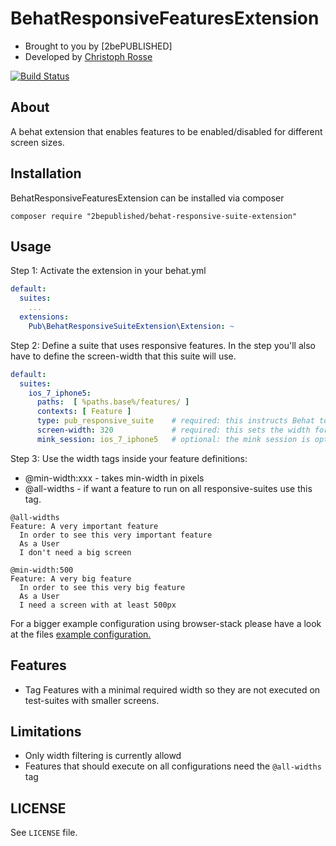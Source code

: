 BehatResponsiveFeaturesExtension
===============================
- Brought to you by [2bePUBLISHED]
- Developed by [Christoph Rosse](http://gries.tv)

[![Build Status](https://secure.travis-ci.org/2bepublished/BehatResponsiveFeaturesExtension.png)](http://travis-ci.org/2bepublished/BehatResponsiveFeaturesExtension)

About
-----

A behat extension that enables features to be enabled/disabled for different screen sizes.

Installation
------------

BehatResponsiveFeaturesExtension can be installed via composer

    composer require "2bepublished/behat-responsive-suite-extension"

Usage
-----

Step 1: Activate the extension in your behat.yml

```yaml
default:
  suites:
    ...
  extensions:
    Pub\BehatResponsiveSuiteExtension\Extension: ~
```

Step 2: Define a suite that uses responsive features.
In the step you'll also have to define the screen-width that this suite will use.

```yaml
default:
  suites:
    ios_7_iphone5:
      paths:  [ %paths.base%/features/ ]
      contexts: [ Feature ]
      type: pub_responsive_suite    # required: this instructs Behat to use the responsive suite. 
      screen-width: 320             # required: this sets the width for that suite
      mink_session: ios_7_iphone5   # optional: the mink session is optional if you don't use mink. 
```

Step 3: Use the width tags inside your feature definitions:
* @min-width:xxx - takes min-width in pixels 
* @all-widths    - if want a feature to run on all responsive-suites use this tag.

```gherkin
@all-widths
Feature: A very important feature
  In order to see this very important feature
  As a User
  I don't need a big screen
```

```gherkin
@min-width:500
Feature: A very big feature
  In order to see this very big feature
  As a User
  I need a screen with at least 500px
```

For a bigger example configuration using browser-stack please have a look at the files [example configuration.](examples/browser-stack.behat.yml)

Features
--------
- Tag Features with a minimal required width so they are not executed on test-suites with smaller screens.


Limitations
-----------

- Only width filtering is currently allowd
- Features that should execute on all configurations need the `@all-widths` tag

LICENSE
-------

See `LICENSE` file.

